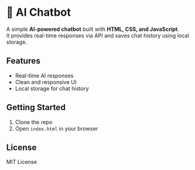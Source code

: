 # 🤖 AI Chatbot

A simple **AI-powered chatbot** built with **HTML, CSS, and JavaScript**.  
It provides real-time responses via API and saves chat history using local storage.  

## Features
- Real-time AI responses  
- Clean and responsive UI  
- Local storage for chat history  

## Getting Started
1. Clone the repo  
2. Open `index.html` in your browser  

## License
MIT License
